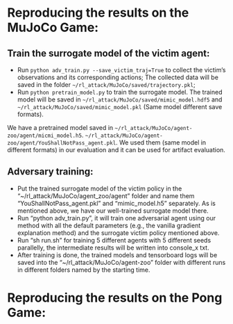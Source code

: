 
# Reproducing the results on the MuJoCo Game:

## Train the surrogate model of the victim agent:  
  - Run ```python adv_train.py --save_victim_traj=True``` to collect the victim’s observations and its corresponding actions; The collected data will be saved in the folder ```~/rl_attack/MuJoCo/saved/trajectory.pkl```;
  - Run ```python pretrain_model.py``` to train the surrogate model. The trained model will be saved in ```~/rl_attack/MuJoCo/saved/mimic_model.hdf5``` and ```~/rl_attack/MuJoCo/saved/mimic_model.pkl``` (Same model different save formats).  

  We have a pretrained model saved in ```~/rl_attack/MuJoCo/agent-zoo/agent/micmi_model.h5```. ```~/rl_attack/MuJoCo/agent-zoo/agent/YouShallNotPass_agent.pkl```.  We used them (same model in different formats) in our evaluation and it can be used for artifact evaluation.  


## Adversary training:  
  - Put the trained surrogate model of the victim policy in the “~/rl_attack/MuJoCo/agent_zoo/agent” folder and name them “YouShallNotPass_agent.pkl” and “mimic_model.h5” separately. As is mentioned above, we have our well-trained surrogate model there.   
  - Run “python adv_train.py”, it will train one adversarial agent using our method with all the default parameters (e.g.,  the vanilla gradient explanation method) and the surrogate victim policy mentioned above. 
  - Run “sh run.sh” for training 5 different agents with 5 different seeds parallelly, the intermediate results will be written into console_x txt.
  - After training is done, the trained models and tensorboard logs will be saved into the “~/rl_attack/MuJoCo/agent-zoo” folder with different runs in different folders named by the starting time.  


# Reproducing the results on the Pong Game:  

